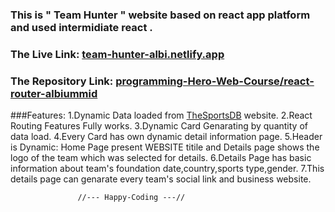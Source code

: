 ### This is " Team Hunter " website based on react app platform and used intermidiate react .


### The Live Link: [team-hunter-albi.netlify.app](http://team-hunter-albi.netlify.app)

### The Repository Link: [programming-Hero-Web-Course/react-router-albiummid](https://github.com/Porgramming-Hero-web-course/react-router-albiummid)


###Features:
1.Dynamic Data loaded from [TheSportsDB](https://www.thesportsdb.com/api.php) website.
2.React Routing Features Fully works.
3.Dynamic Card Genarating by quantity of data load.
4.Every Card has own dynamic detail information page.
5.Header is Dynamic: Home Page present WEBSITE titile and Details page shows the logo of the team which was selected for details.
6.Details Page has basic information about team's foundation date,country,sports type,gender. 
7.This details page can genarate every team's social link and business website.



                   //--- Happy-Coding ---//